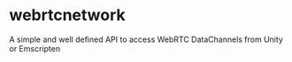 # webrtcnetwork
A simple and well defined API to access WebRTC DataChannels from Unity or Emscripten
